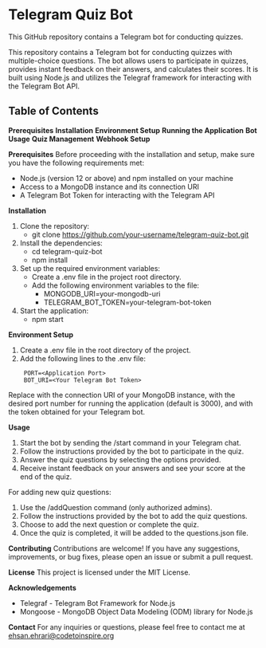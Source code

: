 # Telegram Quiz Bot
This GitHub repository contains a Telegram bot for conducting quizzes.  

This repository contains a Telegram bot for conducting quizzes with multiple-choice questions. The bot allows users to participate in quizzes, provides instant feedback on their answers, and calculates their scores. It is built using Node.js and utilizes the Telegraf framework for interacting with the Telegram Bot API.
<h2>Table of Contents</h2>

**Prerequisites**
**Installation**
**Environment Setup**
**Running the Application**
**Bot Usage**
**Quiz Management**
**Webhook Setup**


**Prerequisites**
 Before proceeding with the installation and setup, make sure you have the following requirements met:

 * Node.js (version 12 or above) and npm installed on your machine
 * Access to a MongoDB instance and its connection URI
 * A Telegram Bot Token for interacting with the Telegram API

**Installation**
  1. Clone the repository:
      * git clone https://github.com/your-username/telegram-quiz-bot.git
  2. Install the dependencies:
      * cd telegram-quiz-bot
      * npm install
  3. Set up the required environment variables:
      * Create a .env file in the project root directory.
      * Add the following environment variables to the file:
        - MONGODB_URI=your-mongodb-uri
        - TELEGRAM_BOT_TOKEN=your-telegram-bot-token
  4. Start the application:
      * npm start

**Environment Setup**
1. Create a .env file in the root directory of the project.
2. Add the following lines to the .env file:
   ```MONGODB_URI=<Your MongoDB URI>
    PORT=<Application Port>
    BOT_URI=<Your Telegram Bot Token>
    ```
Replace <Your MongoDB URI> with the connection URI of your MongoDB instance, <Application Port> with the desired port number for running the application (default is 3000), and <Your Telegram Bot Token> with the token obtained for your Telegram bot.
   
**Usage**
  1. Start the bot by sending the /start command in your Telegram chat.
  2. Follow the instructions provided by the bot to participate in the quiz.
  3. Answer the quiz questions by selecting the options provided.
  4. Receive instant feedback on your answers and see your score at the end of the quiz.
  
For adding new quiz questions:

  1. Use the /addQuestion command (only authorized admins).
  2. Follow the instructions provided by the bot to add the quiz questions.
  3. Choose to add the next question or complete the quiz.
  4. Once the quiz is completed, it will be added to the questions.json file.

**Contributing**
  Contributions are welcome! If you have any suggestions, improvements, or bug fixes, please open an issue or submit a pull request.

**License**
  This project is licensed under the MIT License.

**Acknowledgements**
  * Telegraf - Telegram Bot Framework for Node.js
  * Mongoose - MongoDB Object Data Modeling (ODM) library for Node.js

**Contact**
For any inquiries or questions, please feel free to contact me at ehsan.ehrari@codetoinspire.org
  

